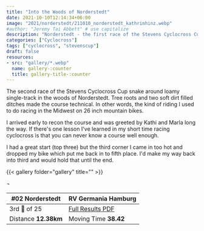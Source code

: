 ```yaml
---
title: "Into the Woods of Norderstedt"
date: 2021-10-10T12:14:34+06:00
image: "2021/norderstedt/211010_norderstedt_kathrinhinz.webp"
#author: "Jeremy Tai Abbett" # use capitalize
description: "Norderstedt - the first race of the Stevens Cyclocross Cup in the 2021/22 season."
categories: ["Cyclocross"]
tags: ["cyclocross", "stevenscup"]
draft: false
resources: 
- src: "gallery/*.webp"
  name: gallery-:counter
  title: gallery-title-:counter
---
```


The second race of the Stevens Cyclocross Cup snake around loamy single-track in the woods of Norderstedt. Tree roots and two soft dirt filled ditches made the course technical. In other words, the kind of riding I used to do racing in the Midwest on 26 inch mountain bikes.

I arrived early to recon the course and was greeted by Kathi and Marla long the way. If there's one lesson I've learned in my short time racing cyclocross is that you can never know a course well enough.

I had a great start (top three) but the third corner I came in too hot and dropped my bike which put me back in to fifth place. I'd make my way back into third and would hold that until the end. 

{{< gallery folder="gallery" title="" >}}

 ¬ 

| #02 Norderstedt| RV Germania Hamburg |
| ----------- | ----------- |
| 3rd 🥉 of 25 | [Full Results PDF](20211010_02_Norderstedt_te.pdf) |
| Distance **12.38km** | Moving Time **38.42** |